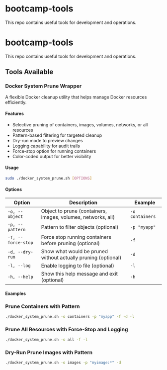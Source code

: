 # bootcamp-tools
This repo contains useful tools for development and operations.

# bootcamp-tools

This repo contains useful tools for development and operations.

## Tools Available


### Docker System Prune Wrapper

A flexible Docker cleanup utility that helps manage Docker resources efficiently.

#### Features

* Selective pruning of containers, images, volumes, networks, or all resources
* Pattern-based filtering for targeted cleanup
* Dry-run mode to preview changes
* Logging capability for audit trails
* Force-stop option for running containers
* Color-coded output for better visibility

#### Usage

```bash
sudo ./docker_system_prune.sh [OPTIONS]
```

#### Options

| Option | Description | Example |
| --- | --- | --- |
| `-o, --object` | Object to prune (containers, images, volumes, networks, all) | `-o containers` |
| `-p, --pattern` | Pattern to filter objects (optional) | `-p "myapp"` |
| `-f, --force-stop` | Force stop running containers before pruning (optional) | `-f` |
| `-d, --dry-run` | Show what would be pruned without actually pruning (optional) | `-d` |
| `-l, --log` | Enable logging to file (optional) | `-l` |
| `-h, --help` | Show this help message and exit (optional) | `-h` |

#### Examples

### Prune Containers with Pattern

```bash
./docker_system_prune.sh -o containers -p "myapp" -f -d -l
```

### Prune All Resources with Force-Stop and Logging

```bash
./docker_system_prune.sh -o all -f -l
```

### Dry-Run Prune Images with Pattern

```bash
./docker_system_prune.sh -o images -p "myimage:*" -d
```